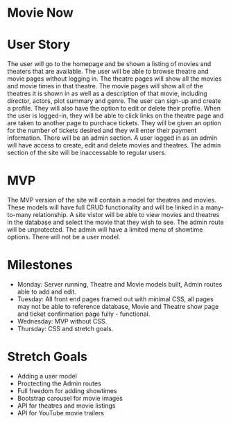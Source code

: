 # Movie Now

# User Story
The user will go to the homepage and be shown a listing of movies and theaters that are available. The user will be able to browse theatre and movie pages without logging in. The theatre pages will show all the movies and movie times in that theatre. 
The movie pages will show all of the theatres it is shown in as well as a description of that movie, including director, actors, plot summary and genre. The user can sign-up and create a profile. They will also have the option to edit or delete their profile. When the user is logged-in, they will be able to click links on the theatre page and are taken to another page to purchace tickets. They will be given an option for the number of tickets desired and they will enter their payment information. There will be an admin section. A user logged in as an admin will have access to create, edit and delete movies and theatres. The admin section of the site will be inaccessable to regular users.
# MVP
The MVP version of the site will contain a model for theatres and movies. These models will have full CRUD functionality and will be linked in a many-to-many relationship. A site vistor will be able to view movies and theatres in the database and select the movie that they wish to see. The admin route will be unprotected. The admin will have a limited menu of showtime options. There will not be a user model.
# Milestones
- Monday: Server running, Theatre and Movie models built, Admin routes able to add and edit. <br>
- Tuesday: All front end pages framed out with minimal CSS, all pages may not be able to reference database, Movie and Theatre show page and ticket confirmation page fully - functional. <br>
- Wednesday: MVP without CSS. <br>
- Thursday: CSS and stretch goals. <br>
# Stretch Goals
- Adding a user model <br>
- Proctecting the Admin routes <br>
- Full freedom for adding showtimes <br>
- Bootstrap carousel for movie images <br>
- API for theatres and movie listings <br>
- API for YouTube movie trailers<br>
